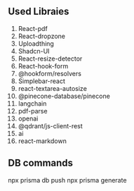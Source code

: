 ## Used Libraies
1. React-pdf
2. React-dropzone
3. Uploadthing
4. Shadcn-UI
5. React-resize-detector
6. React-hook-form
7. @hookform/resolvers
8. Simplebar-react
9. react-textarea-autosize
10.  @pinecone-database/pinecone
11. langchain
12. pdf-parse
13. openai
14. @qdrant/js-client-rest
15. ai
16. react-markdown



## DB commands
npx prisma db push
npx prisma generate